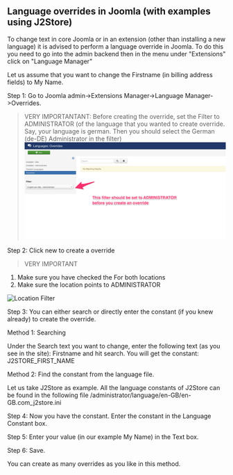 ## Language overrides in Joomla (with examples using J2Store)

To change text in core Joomla or in an extension (other than installing a new language) it is advised to perform a language override in Joomla. To do this you need to go into the admin backend then in the menu under "Extensions" click on "Language Manager"

Let us assume that you want to change the Firstname (in billing address fields) to My Name.

Step 1: Go to Joomla admin->Extensions Manager->Language Manager->Overrides.

> VERY IMPORTANTANT:
Before creating the override, set the Filter to ADMINISTRATOR (of the language that you wanted to create override. Say, your language is german. Then you should select the German (de-DE) Administrator in the filter)
![Location Filter](./assets/images/location_filter.png)

Step 2: Click new to create a override

> VERY IMPORTANT

1. Make sure you have checked the For both locations
2. Make sure the location points to ADMINISTRATOR

![Location Filter](./assets/images/language_override_.png)

Step 3: You can either search or directly enter the constant (if you knew already) to create the override.

Method 1: Searching

Under the Search text you want to change, enter the following text (as you see in the site): Firstname and hit search.
You will get the constant: J2STORE_FIRST_NAME

Method 2: Find the constant from the language file.

Let us take J2Store as example. All the language constants of J2Store can be found in the following file
/administrator/language/en-GB/en-GB.com_j2store.ini

Step 4: Now you have the constant. Enter the constant in the Language Constant box.

Step 5: Enter your value (in our example My Name) in the Text box.

Step 6: Save.

You can create as many overrides as you like in this method.